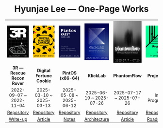 <h1 align="center">Hyunjae Lee — One-Page Works</h1>

<table>
  <!-- 1행: 이미지 -->
  <tr>
    <td align="center" width="200"><a href="#"><img src="./assets/posters/3r.png" alt="3R – Rescue Recon Rover" width="200"></a></td>
    <td align="center" width="200"><a href="#"><img src="./assets/posters/digital-fortune-cookie.png" alt="Digital Fortune Cookie" width="200"></a></td>
    <td align="center" width="200"><a href="#"><img src="./assets/posters/pintos.png" alt="PintOS (x86-64)" width="200"></a></td>
    <td align="center" width="200"><a href="#"><img src="./assets/posters/klicklab.png" alt="KlickLab" width="200"></a></td>
    <td align="center" width="200"><a href="#"><img src="./assets/posters/phantomflow.png" alt="PhantomFlow" width="200"></a></td>
    <td align="center" width="200"><a href="#"><img src="./assets/posters/project-l.png" alt="Project L" width="200"></a></td>
  </tr>

  <!-- 2행: 제목 -->
  <tr>
    <td align="center"><strong>3R — Rescue Recon Rover</strong></td>
    <td align="center"><strong>Digital Fortune Cookie</strong></td>
    <td align="center"><strong>PintOS (x86-64)</strong></td>
    <td align="center"><strong>KlickLab</strong></td>
    <td align="center"><strong>PhantomFlow</strong></td>
    <td align="center"><strong>Project L</strong></td>
  </tr>

  <!-- 3행: 기간 -->
  <tr>
    <td align="center">2022-09-07 ~ 2022-11-04</td>
    <td align="center">2025-03-10 ~ 2025-03-13</td>
    <td align="center">2025-05-08 ~ 2025-06-12</td>
    <td align="center">2025-06-19 ~ 2025-07-26</td>
    <td align="center">2025-07-17 ~ 2025-07-26</td>
    <td align="center">In Progress</td>
  </tr>

  <!-- 4행: Repository 링크 -->
  <tr>
    <td align="center"><a href="#">Repository</a></td>
    <td align="center"><a href="#">Repository</a></td>
    <td align="center"><a href="#">Repository</a></td>
    <td align="center"><a href="#">Repository</a></td>
    <td align="center"><a href="#">Repository</a></td>
    <td align="center"><a href="#">Repository</a></td>
  </tr>

  <!-- 5행: Article / Notes 링크 -->
  <tr>
    <td align="center"><a href="#">Write-up</a></td>
    <td align="center"><a href="#">Article</a></td>
    <td align="center"><a href="#">Notes</a></td>
    <td align="center"><a href="#">Architecture</a></td>
    <td align="center"><a href="#">Article</a></td>
    <td align="center"><a href="#">Roadmap</a></td>
  </tr>
</table>
